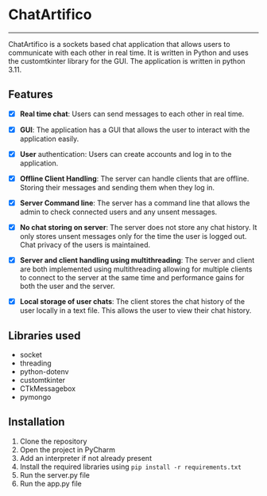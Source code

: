 # ChatArtifico

---
ChatArtifico is a sockets based chat application that allows users to communicate with each other in real time.
It is written in Python and uses the customtkinter library for the GUI. The application is written in python 3.11.

## Features
- [x] **Real time chat**: Users can send messages to each other in real time.
- [x] **GUI**: The application has a GUI that allows the user to interact with the application easily.
- [x] **User** authentication: Users can create accounts and log in to the application.
- [x] **Offline Client Handling**: The server can handle clients that are offline. Storing their messages and sending 
them when they log in.
- [x] **Server Command line**: The server has a command line that allows the admin to check connected users and any unsent
messages.
- [x] **No chat storing on server**: The server does not store any chat history. It only stores unsent messages only for the
time the user is logged out. Chat privacy of the users is maintained.
- [x] **Server and client handling using multithreading**: The server and client are both implemented using multithreading
allowing for multiple clients to connect to the server at the same time and performance gains for both the user and the
server.
- [x] **Local storage of user chats**: The client stores the chat history of the user locally in a text file. This allows
the user to view their chat history.


## Libraries used
- socket
- threading
- python-dotenv
- customtkinter
- CTkMessagebox
- pymongo

## Installation
1. Clone the repository
2. Open the project in PyCharm
3. Add an interpreter if not already present
4. Install the required libraries using `pip install -r requirements.txt`
5. Run the server.py file
6. Run the app.py file
